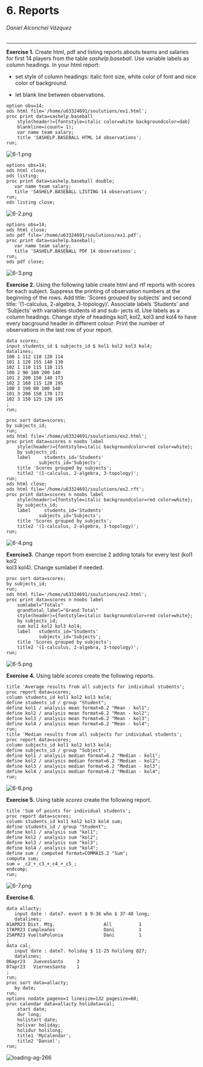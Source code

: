 # 6. Reports

###### Daniel Alconchel Vázquez

---

**Exercise 1.** Create html, pdf and listing reports abouts teams and salaries for first 14 players from the table *sashelp.baseball*. Use variable labels as column headings. In your html report:

- set style of column headings: italic font size, white color of font and nice color of background.

- let blank line between observations.

```sas
option obs=14;
ods html file='/home/u63324691/soulutions/ex1.html';
proc print data=sashelp.baseball
    style(header)={fontstyle=italic color=white backgroundcolor=dab}
    blankline=(count= 1);
    var name team salary;
    title 'SASHELP.BASEBALL HTML 14 observations';
run;
```

![6-1.png](./.resources/6-1.png)

```sas
options obs=14;
ods html close;
ods listing;
proc print data=sashelp.baseball double;
   var name team salary;
   title 'SASHELP.BASEBALL LISTING 14 observations';
run;
ods listing close;
```

![6-2.png](./.resources/6-2.png)

```sas
options obs=14;
ods html close;
ods pdf file='/home/u63324691/soulutions/ex1.pdf';
proc print data=sashelp.baseball;
   var name team salary;
   title 'SASHELP.BASEBALL PDF 14 observations';
run;
ods pdf close;
```

![6-3.png](./.resources/6-3.png)

**Exercise 2.** Using the following table create html and rtf reports with scores for each subject. Suppress the printing of observation numbers at the beginning of the rows. Add title: 'Scores grouped by subjects' and second title: ’(1-calculus, 2-algebra, 3-topology)’.  Associate labels ’Students’ and ’Subjects’ with variables students id and sub-  jects id. Use labels as a column headings. Change style of headings kol1, kol2, kol3 and kol4 to have every bacground header in different colour. Print the  number of observations in the last row of your report.

```sas
data scores;
input students_id $ subjects_id $ kol1 kol2 kol3 kol4;
datalines;
100 1 112 118 120 114
101 1 120 155 140 130
102 1 110 115 110 115
100 2 90 180 200 140
101 2 200 150 140 173
102 2 160 115 120 195
100 3 190 80 100 140
101 3 200 150 170 173
102 3 150 125 130 195
;
run;
```

```sas
proc sort data=scores;
by subjects_id;
run;
ods html file='/home/u63324691/soulutions/ex2.html';
proc print data=scores n noobs label
    style(header)={fontstyle=italic backgroundcolor=red color=white};
    by subjects_id; 
    label     students_id='Students'
            subjects_id='Subjects';
    title 'Scores grouped by subjects';
    title2 '(1-calculus, 2-algebra, 3-topology)';
run;
ods html close;
ods html file='/home/u63324691/soulutions/ex2.rft';
proc print data=scores n noobs label
    style(header)={fontstyle=italic backgroundcolor=red color=white};
    by subjects_id; 
    label     students_id='Students'
            subjects_id='Subjects';
    title 'Scores grouped by subjects';
    title2 '(1-calculus, 2-algebra, 3-topology)';
run;
```

![6-4.png](./.resources/6-4.png)

**Exercise3.** Change report from exercise 2 adding totals for every test (kol1 kol2  
kol3 kol4). Change sumlabel if needed.

```sas
proc sort data=scores;
by subjects_id;
run;
ods html file='/home/u63324691/soulutions/ex2.html';
proc print data=scores n noobs label
	sumlabel="Totals"
	grandtotal_label="Grand Total"
	style(header)={fontstyle=italic backgroundcolor=red color=white};
	by subjects_id; 
	sum kol1 kol2 kol3 kol4;
	label 	students_id='Students'
			subjects_id='Subjects';
	title 'Scores grouped by subjects';
	title2 '(1-calculus, 2-algebra, 3-topology)';
run;
```

![6-5.png](./.resources/6-5.png)

**Exercise 4.** Using table *scores* create the following reports.

```sas
title 'Average results from all subjects for individual students';
proc report data=scores;
column students_id kol1 kol2 kol3 kol4;
define students_id / group "Student";
define kol1 / analysis mean format=6.2 "Mean - kol1";
define kol2 / analysis mean format=6.2 "Mean - kol2";
define kol3 / analysis mean format=6.2 "Mean - kol3";
define kol4 / analysis mean format=6.2 "Mean - kol4";
run;
title 'Median results from all subjects for individual students';
proc report data=scores;
column subjects_id kol1 kol2 kol3 kol4;
define subjects_id / group "Subject";
define kol1 / analysis median format=6.2 "Median - kol1";
define kol2 / analysis median format=6.2 "Median - kol2";
define kol3 / analysis median format=6.2 "Median - kol3";
define kol4 / analysis median format=6.2 "Median - kol4";
run;
```

![6-6.png](./.resources/6-6.png)

**Exercise 5.** Using table *scores* create the following report.

```sas
title 'Sum of points for individual students';
proc report data=scores;
column students_id kol1 kol2 kol3 kol4 sum;
define students_id / group "Student";
define kol1 / analysis sum "kol1";
define kol2 / analysis sum "kol2";
define kol3 / analysis sum "kol3";
define kol4 / analysis sum "kol4";
define sum / computed format=COMMA15.2 "Sum";
compute sum;
sum = _c2_+_c3_+_c4_+_c5_;
endcomp;
run;
```

![6-7.png](./.resources/6-7.png)

**Exercise 6.**

```sas
data allacty;
   input date : date7. event $ 9-36 who $ 37-48 long;
   datalines;
01APR23 Dist. Mtg.                  All          1
17APR23 Cumpleaños					Dani		 1
25APR23 VueltaPolonia				Dani		 1
;
data cal;
   input date : date7. holiday $ 11-25 holilong @27;
   datalines;
06apr23   JuevesSanto     3
07apr23   ViernesSanto    1
;
run;
proc sort data=allacty;
   by date;
run;
options nodate pageno=1 linesize=132 pagesize=60;
proc calendar data=allacty holidata=cal;
	start date;
	dur long;
	holistart date;
	holivar holiday;
	holidur holilong;
	title1 'MyCalendar';
	title2 'Daniel';
run;
```

![loading-ag-266](./.resources/6-8.png)
